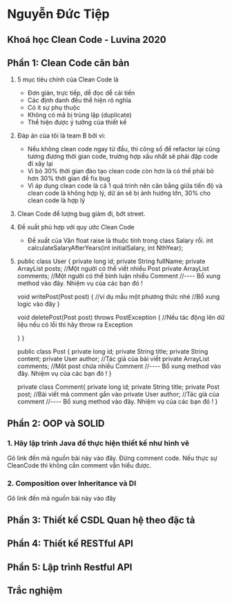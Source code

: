# Nguyễn Đức Tiệp
## Khoá học Clean Code - Luvina 2020


## Phần 1: Clean Code căn bản
1. 5 mục tiêu chính của Clean Code là
   - Đơn giản, trực tiếp, dễ đọc dễ cải tiến
   - Các định danh đều thể hiện rõ nghĩa
   - Có ít sự phụ thuộc
   - Không có mã bị trùng lặp (duplicate)
   - Thể hiện được ý tưởng của thiết kế
2. Đáp án của tôi là team B bởi vì:
   - Nếu không clean code ngay từ đầu, thì công số để refactor lại cũng tương đương thời gian code, trường hợp xấu nhất sẽ phải đập code đi xây lại
   - Vì bỏ 30% thời gian đào tạo clean code còn hơn là có thể phải bỏ hơn 30% thời gian để fix bug
   - Vì áp dụng clean code là cả 1 quá trình nên cân bằng giữa tiến độ và clean code là không hợp lý, dữ án sẽ bị ảnh hướng lớn, 30% cho clean code là hợp lý
3. Clean Code để lượng bug giảm đi, bớt street.
4. Đề xuất phù hợp với quy ước Clean Code
   - Đề xuất của Vân float raise là thuộc tính trong class Salary rồi.
     int calculateSalaryAfterYears(int initialSalary, int NthYear);
5. 
   public class User {
      private long id;
      private String fullName;
      private ArrayList<Post> posts;  //Một người có thể viết nhiều Post
      private ArrayList<Comment> comments; //Một người có thể bình luận nhiều Comment
      //---- Bổ xung method vào đây. Nhiệm vụ của các bạn đó !

      void writePost(Post post) { //ví dụ mẫu một phương thức nhé
         //Bổ xung logic vào đây
      }

      void deletePost(Post post) throws PostException {  //Nếu tác động lên dữ liệu nếu có lỗi thì hãy throw ra Exception

      }
   }

   public class Post {
      private long id;
      private String title;
      private String content;
      private User author; //Tác giả của bài viết
      private ArrayList<Comment> comments; //Một post chứa nhiều Comment
      //---- Bổ xung method vào đây. Nhiệm vụ của các bạn đó ! 
   }

   private class Comment{
      private long id;
      private String title;
      private Post post; //Bài viết mà comment gắn vào
      private User author; //Tác giả của comment
      //---- Bổ xung method vào đây. Nhiệm vụ của các bạn đó !
   }
## Phần 2: OOP và SOLID
### 1. Hãy lập trình Java để thực hiện thiết kế như hình vẽ
Gõ link đến mã nguồn bài này vào đây. Đừng comment code. Nếu thực sự CleanCode thì không cần comment vẫn hiểu được.

### 2. Composition over Inheritance và DI
Gõ link đến mã nguồn bài này vào đây


## Phần 3: Thiết kế CSDL Quan hệ theo đặc tả

## Phần 4: Thiết kế RESTful API

## Phần 5: Lập trình Restful API

## Trắc nghiệm
